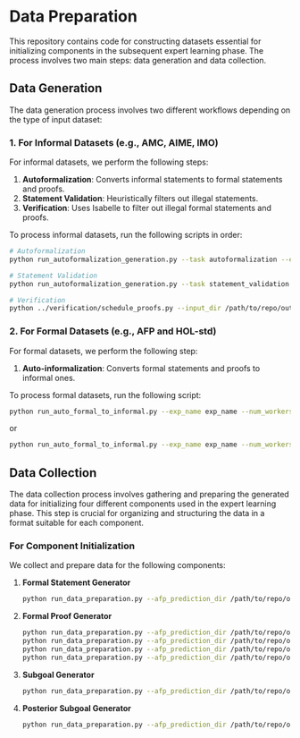 # Data Preparation

This repository contains code for constructing datasets essential for initializing components in the subsequent expert learning phase. The process involves two main steps: data generation and data collection.

## Data Generation

The data generation process involves two different workflows depending on the type of input dataset:

### 1. For Informal Datasets (e.g., AMC, AIME, IMO)

For informal datasets, we perform the following steps:

1. **Autoformalization**: Converts informal statements to formal statements and proofs.
2. **Statement Validation**: Heuristically filters out illegal statements.
3. **Verification**: Uses Isabelle to filter out illegal formal statements and proofs.

To process informal datasets, run the following scripts in order:

```bash
# Autoformalization
python run_autoformalization_generation.py --task autoformalization --exp_name exp_name --num_workers 4 --model_name_or_path /path/to/llama3 --prompt_manager_name Llama3BaseFewshotPromptManager --num_samples 64 --temperature 0.6 

# Statement Validation
python run_autoformalization_generation.py --task statement_validation --exp_name exp_name --num_workers 4 --model_name_or_path /path/to/llama3-instruct --prompt_manager_name Llama3FewshotPromptManager --num_samples 64 --temperature 0.6

# Verification
python ../verification/schedule_proofs.py --input_dir /path/to/repo/outputs/autoformalization/exp_name --output_dir /path/to/repo/outputs/evaluation/exp_name --script_path /path/to/repo/verification/single_proof_checker2.sh --port_base 8000 --port_count 1024
```

### 2. For Formal Datasets (e.g., AFP and HOL-std)

For formal datasets, we perform the following step:

1. **Auto-informalization**: Converts formal statements and proofs to informal ones.

To process formal datasets, run the following script:

```bash
python run_auto_formal_to_informal.py --exp_name exp_name --num_workers 2 --model_name_or_path /path/to/llama3 --data_path /path/to/repo/datasets/std/afp_train_154k.hdf5
```

or

```bash
python run_auto_formal_to_informal.py --exp_name exp_name --num_workers 2 --model_name_or_path /path/to/llama3 --data_path /path/to/repo/datasets/std/std_train_42k.hdf5
```

## Data Collection

The data collection process involves gathering and preparing the generated data for initializing four different components used in the expert learning phase. This step is crucial for organizing and structuring the data in a format suitable for each component.

### For Component Initialization

We collect and prepare data for the following components:

1. **Formal Statement Generator**
   ```bash
   python run_data_preparation.py --afp_prediction_dir /path/to/repo/outputs/formal_to_informal/afp_dir --std_prediction_dir /path/to/repo/outputs/formal_to_informal/std_dir --math_prediction_dirs /path/to/repo/outputs/autoformalization/math_dir --aime_prediction_dirs /path/to/repo/outputs/autoformalization/aime_dir --output_path /path/to/output --task formal_statement
   ```

2. **Formal Proof Generator**
   ```bash
   python run_data_preparation.py --afp_prediction_dir /path/to/repo/outputs/formal_to_informal/afp_dir --std_prediction_dir /path/to/repo/outputs/formal_to_informal/std_dir --math_prediction_dirs /path/to/repo/outputs/autoformalization/math_dir --aime_prediction_dirs /path/to/repo/outputs/autoformalization/aime_dir --output_path /path/to/output --task formal_proof_v1:orig
   python run_data_preparation.py --afp_prediction_dir /path/to/repo/outputs/formal_to_informal/afp_dir --std_prediction_dir /path/to/repo/outputs/formal_to_informal/std_dir --math_prediction_dirs /path/to/repo/outputs/autoformalization/math_dir --aime_prediction_dirs /path/to/repo/outputs/autoformalization/aime_dir --output_path /path/to/output --task formal_proof_v1:filter
   python run_data_preparation.py --afp_prediction_dir /path/to/repo/outputs/formal_to_informal/afp_dir --std_prediction_dir /path/to/repo/outputs/formal_to_informal/std_dir --math_prediction_dirs /path/to/repo/outputs/autoformalization/math_dir --aime_prediction_dirs /path/to/repo/outputs/autoformalization/aime_dir --output_path /path/to/output --task formal_proof_v2:orig
   python run_data_preparation.py --afp_prediction_dir /path/to/repo/outputs/formal_to_informal/afp_dir --std_prediction_dir /path/to/repo/outputs/formal_to_informal/std_dir --math_prediction_dirs /path/to/repo/outputs/autoformalization/math_dir --aime_prediction_dirs /path/to/repo/outputs/autoformalization/aime_dir --output_path /path/to/output --task formal_proof_v2:filter
   ```

3. **Subgoal Generator**
   ```bash
   python run_data_preparation.py --afp_prediction_dir /path/to/repo/outputs/formal_to_informal/afp_dir --std_prediction_dir /path/to/repo/outputs/formal_to_informal/std_dir --math_prediction_dirs /path/to/repo/outputs/autoformalization/math_dir --aime_prediction_dirs /path/to/repo/outputs/autoformalization/aime_dir --output_path /path/to/output --task informal_proof
   ```

4. **Posterior Subgoal Generator**
   ```bash
   python run_data_preparation.py --afp_prediction_dir /path/to/repo/outputs/formal_to_informal/afp_dir --std_prediction_dir /path/to/repo/outputs/formal_to_informal/std_dir --math_prediction_dirs /path/to/repo/outputs/autoformalization/math_dir --aime_prediction_dirs /path/to/repo/outputs/autoformalization/aime_dir --output_path /path/to/output --task posterior_informal_proof
   ```

